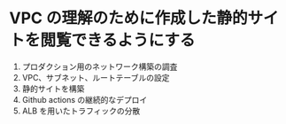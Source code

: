 # VPC の理解のために作成した静的サイトを閲覧できるようにする

1. プロダクション用のネットワーク構築の調査
2. VPC、サブネット、ルートテーブルの設定
3. 静的サイトを構築
4. Github actions の継続的なデプロイ
5. ALB を用いたトラフィックの分散
